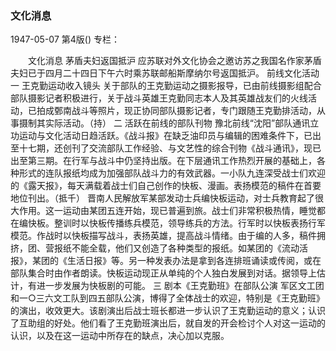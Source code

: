 ### 文化消息

1947-05-07
第4版()
专栏：

　　文化消息
    茅盾夫妇返国抵沪
    应苏联对外文化协会之邀访苏之我国名作家茅盾夫妇已于四月二十四日下午六时乘苏联邮船斯摩纳尔号返国抵沪。
    前线文化活动
    一  王克勤运动收入镜头
    关于部队的王克勤运动之摄影报导，已由前线摄影组配合部队摄影记者积极进行，关于战斗英雄王克勤同志本人及其英雄战友们的火线活动，已拍成鄄南战斗等照片，现正协同部队摄影记者，专门跟随王克勤排活动，从事摄制其实际活动。（持）
    二  活跃在前线的部队刊物
    豫北前线“沈阳”部队通讯立功运动与文化活动日趋活跃。《战斗报》在缺乏油印员与编辑的困难条件下，已出至十七期，还创刊了交流部队工作经验、与文艺性的综合刊物《战斗通讯》，现已出至第三期。在行军与战斗中仍坚持出版。在下层通讯工作热烈开展的基础上，各种形式的连队报纸均成为加强部队战斗力的有效武器。一小队九连深受战士们欢迎的《露天报》，每天满载着战士们自己创作的快板、漫画。表扬模范的稿件在首要地位刊出。（抵千）
    晋南人民解放军某部发动士兵编快板运动，对士兵教育起了很大作用。这一运动由某团五连开始，现已普遍到旅。战士们非常积极热情，睡觉都在编快板。整训时以快板传播练兵模范，领导练兵的方法。行军时以快板表扬行军模范。作战时以快板描写战斗，表扬英雄，提高战斗情绪。由于编的人多，稿件拥挤，团、营报纸不能全载，他们又创造了各种类型的报纸。如某团的《流动活报》，某团的《生活日报》等。另一种发表办法是拿到各连排班诵读或传阅，或在部队集合时由作者朗读。快板运动现正从单纯的个人独白发展到对话。据领导上估计，有进一步发展为快板剧的可能。
    三  剧本《王克勤班》在部队公演
    军区文工团和一○三六文工队到四五部队公演，博得了全体战士的欢迎，特别是《王克勤班》的演出，收效更大。该剧演出后战士班长都进一步认识了王克勤运动的意义；认识了互助组的好处。他们看了王克勤班演出后，就自发的开会检讨个人对这一运动的认识，以及在这一运动中所存在的缺点，决心加以克服。
